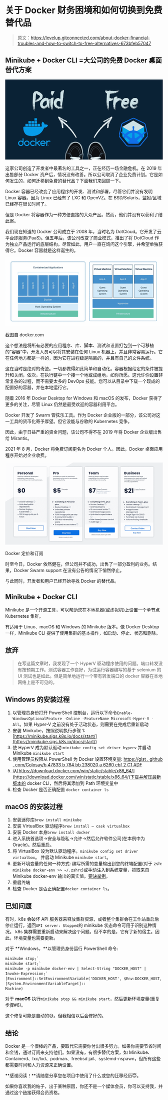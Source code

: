 # 关于 Docker 财务困境和如何切换到免费替代品

> 原文：<https://levelup.gitconnected.com/about-docker-financial-troubles-and-how-to-switch-to-free-alternatives-673bfeb57047>

## Minikube + Docker CLI =大公司的免费 Docker 桌面替代方案

![](img/213449f1531fd122f3806ad49db2e4d3.png)

这家公司创造了开发者中最著名的工具之一，正在经历一场金融危机。在 2019 年出售部分 Docker 资产后，情况没有改善。所以公司取消了企业免费计划。它是如何发生的，如何迁移到免费的替代品？下面我们来回顾一下。

Docker 容器已经改变了应用程序的开发、测试和部署，尽管它们并没有发明 Linux 容器。因为 Linux 已经有了 LXC 和 OpenVZ。在 BSD/Solaris，监狱/区域已经存在很长时间了。

但是 Docker 将容器作为一种方便直接的大众产品。然而，他们并没有以获利了结此案。

我们现在知道的 Docker 公司成立于 2008 年，当时名为 DotCloud。它开发了云平台即服务(PaaS)。但五年后，该公司改变了商业模式，推出了将 DotCloud 作为独立产品运行的底层结构。尽管如此，用户一直在询问这个引擎，并希望单独获得它。Docker 容器就是这样诞生的。

![](img/96d439afc32f3565fe34a5c3aa2ba4f7.png)

截图自 docker.com

这个想法是将所有必要的应用程序、库、脚本、测试和设置打包到一个可移植的“容器”中，开发人员可以将其安装在任何 Linux 机器上，并且非常容易运行。它在任何地方都是一样的，因为它在进程级是隔离的，并且有自己的文件系统。

这在当时是绝对的奇迹。一切都做得如此简单和自动化。容器根据给定的条件被提升和关闭，依次，在执行链中一个接一个地或成组地，如你所愿。这允许你设置非常复杂的过程，而不需要太多的 DevOps 技能。您可以从目录中下载一个现成的配置好的容器，并在本地运行它。

随着 2016 年 Docker Desktop for Windows 和 macOS 的发布，Docker 获得了更多的关注，尽管 Linux 仍然是最受欢迎的容器利用平台。

Docker 开发了 Swarm 管弦乐工具。作为 Docker 企业版的一部分，该公司对这一工具的货币化寄予厚望。但它没能与谷歌的 Kubernetes 竞争。

因此，由于日益严重的资金问题，该公司不得不在 2019 年将 Docker 企业版出售给 Mirantis。

2021 年 8 月，Docker 将免费订阅更名为 Docker 个人。因此，Docker 桌面应用程序开始对企业收费。

![](img/187d7839956e06af5868192ec1a8c631.png)

Docker 定价和订阅

时至今日，Docker 依然健在，但公司并不成功，出售了一部分盈利的业务。结果，Docker Swarm support 在没有公告的情况下悄然停止。

与此同时，开发者和用户已经开始寻找 Docker 的替代品。

## Minikube + Docker CLI

Minikube 是一个开源工具，可以帮助您在本地机器(或虚拟机)上设置一个单节点 Kubernetes 集群。

有适用于 Linux、macOS 和 Windows 的 Minikube 版本。像 Docker Desktop 一样，Minikube CLI 提供了使用集群的基本操作，如启动、停止、状态和删除。

## 放弃

> 在写这篇文章时，我发现了一个 HyperV 驱动程序使用的问题。端口转发没有按预期工作。测试容器工作良好，为试运行容器编写的基于 selenium 的 UI 测试也是如此。但是简单地运行一个带有转发端口的 docker 容器在本地网络上是不可见的。

## Windows 的安装过程

1.  以管理员身份打开 PowerShell 控制台，运行以下命令`Enable-WindowsOptionalFeature -Online -FeatureName Microsoft-Hyper-V -All`。如果 Hyper-V 之前没有处于活动状态，则需要在完成后重新启动
2.  安装 Minikube，按照说明执行步骤 1:[https://minikube.sigs.k8s.io/docs/start/](https://minikube.sigs.k8s.io/docs/start/)
3.  使 HyperV 成为默认驱动
    `minikube config set driver hyperv`
    并启动 Minikube
    `minikube start`
4.  使用管理员权限从 PowerShell 为 Docker 设置环境变量:
    [https://gist . github . com/Golosay/b 47833 b 784 bb 238020 a 6260 ebf 2 C1 ADF](https://gist.github.com/Golosay/b47833b784bb238020a6260ebf2c1adf)
5.  从[https://download.docker.com/win/static/stable/x86_64/](https://download.docker.com/win/static/stable/x86_64/)下载并解压最新版本的 docker CLI，然后将其添加到 Path 环境变量中
6.  检查 Docker 是否正确配置
    `docker container ls`

## macOS 的安装过程

1.  安装迷你库`brew install minikube`
2.  安装 VirtualBox 驱动程序`brew install — cask virtualbox`
3.  安装 Docker 本身`brew install docker`
4.  进入系统首选项->安全与隐私->允许->然后允许软件公司(在本例中为 Oracle)。然后重启。
5.  将 VirtualBox 设为默认驱动程序。`minikube config set driver virtualbox`。
    并启动 Minikube `minikube start`。
6.  更新环境变量的任何一种方式:
    编写所需的变量输出到您的终端配置(对于 zsh: `minikube docker-env >> ~/.zshrc`)或手动注入到系统变量，抓取来自 Minikube docker-env 输出的真实值。[要诀举例](https://gist.github.com/Golosay/6013bb2e0998efbace701eb3be3dd1fb)。
7.  重启终端
8.  检查 Docker 是否正确配置`docker container ls`。

## 已知问题

有时，k8s 会破坏 API 服务器来释放集群资源，或者整个集群会在工作站重启后停止运行。返回`API server: Stopped`的 minikube 状态命令可用于识别这种情况。
k8s 集群需要重新启动来解决这个问题。但不幸的是，它有了新的宿主。因此，环境变量也需要更新。

对于 **Windows，**以管理员身份运行 PowerShell 命令:

```
minikube stop;`
minikube start;`
minikube -p minikube docker-env | Select-String "DOCKER_HOST" | Invoke-Expression;`
[Environment]::SetEnvironmentVariable('DOCKER_HOST', $Env:DOCKER_HOST, [System.EnvironmentVariableTarget]::
Machine)
```

对于 **macOS** 执行`minikube stop && minikube start`，然后更新环境变量(重复步骤#6)。

这个修复可能是自动的😅。但我相信以后会修好的。

## 结论

Docker 是一个很棒的产品，要取代它需要你付出很多努力。如果你需要节省时间和金钱，通过订阅来支持他们。如果没有，有很多替代方案，如 Minikube、Containerd、lxc/lxd、podman、freebsd jail、systemd-nspawn，但所有这些都需要时间和人力资源来正确设置。

**感谢阅读！**请随意分享您在项目中使用了什么或您的迁移经历😇。

如果你喜欢我的帖子，出于某种原因，你还不是一个媒体会员，你可以支持我，并通过这个链接获得会员资格。